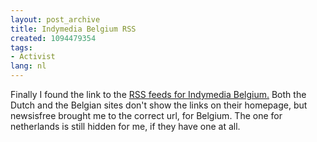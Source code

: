```yaml
---
layout: post_archive
title: Indymedia Belgium RSS
created: 1094479354
tags:
- Activist
lang: nl
---
```

Finally I found the link to the [RSS feeds for Indymedia Belgium.](http://belgium.indymedia.org/newswire.rss) Both the Dutch and the Belgian sites don't show the links on their homepage, but newsisfree brought me to the correct url, for Belgium. The one for netherlands is still hidden for me, if they have one at all.
